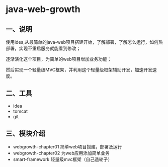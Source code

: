 # java-web-growth

## 一、说明

使用idea,从最简单的java-web项目搭建开始，了解部署，了解怎么运行，如何热部署，实现不重启服务就能看到修改；  

逐渐演化这个项目，为简单的web项目增加业务功能；

然后实现一个轻量级MVC框架，并利用这个轻量级框架辅助开发，加速开发速度。

## 二、工具

* idea
* tomcat
* git

## 三、模块介绍

* webgrowth-chapter01 简单web项目搭建，部署及运行
* webgrowth-chapter02 为web应用添加简单业务
* smart-framework 轻量级mvc框架（自己造轮子）

